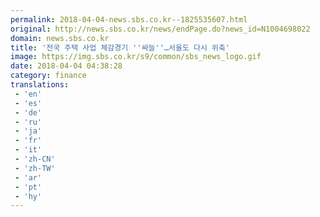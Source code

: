 ```yaml
---
permalink: 2018-04-04-news.sbs.co.kr--1825535607.html
original: http://news.sbs.co.kr/news/endPage.do?news_id=N1004698022
domain: news.sbs.co.kr
title: '전국 주택 사업 체감경기 ''싸늘''…서울도 다시 위축'
image: https://img.sbs.co.kr/s9/common/sbs_news_logo.gif
date: 2018-04-04 04:38:28
category: finance
translations: 
 - 'en'
 - 'es'
 - 'de'
 - 'ru'
 - 'ja'
 - 'fr'
 - 'it'
 - 'zh-CN'
 - 'zh-TW'
 - 'ar'
 - 'pt'
 - 'hy'
---
```


